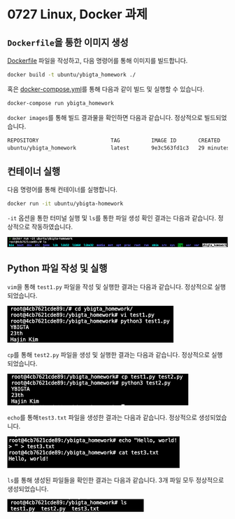 # 0727 Linux, Docker 과제

## `Dockerfile`을 통한 이미지 생성

[Dockerfile](Dockerfile) 파일을 작성하고, 다음 명령어를 통해 이미지를 빌드합니다.

```sh
docker build -t ubuntu/ybigta_homework ./
```

혹은 [docker-compose.yml](docker-compose.yml)를 통해 다음과 같이 빌드 및 실행할 수 있습니다.

```sh
docker-compose run ybigta_homework
```

`docker images`를 통해 빌드 결과물을 확인하면 다음과 같습니다.
정상적으로 빌드되었습니다.

```txt
REPOSITORY                       TAG          IMAGE ID       CREATED          SIZE
ubuntu/ybigta_homework           latest       9e3c563fd1c3   29 minutes ago   199MB
```

## 컨테이너 실행

다음 명령어를 통해 컨테이너를 실행합니다.

```sh
docker run -it ubuntu/ybigta-homework
```

`-it` 옵션을 통한 터미널 실행 및 `ls`를 통한 파일 생성 확인 결과는 다음과 같습니다.
정상적으로 작동하였습니다.

![2-ls](resources/2-ls.png)

## Python 파일 작성 및 실행

`vim`을 통해 `test1.py` 파일을 작성 및 실행한 결과는 다음과 같습니다.
정상적으로 실행되었습니다.

![3-task1](resources/3-task1.png)

`cp`를 통해 `test2.py` 파일을 생성 및 실행한 결과는 다음과 같습니다.
정상적으로 실행되었습니다.

![3-task2](resources/3-task2.png)

`echo`를 통해`test3.txt` 파일을 생성한 결과는 다음과 같습니다.
정상적으로 생성되었습니다.

![3-task3](resources/3-task3.png)

`ls`를 통해 생성된 파일들을 확인한 결과는 다음과 같습니다.
3개 파일 모두 정상적으로 생성되었습니다.

![3-task4](resources/3-task4.png)
